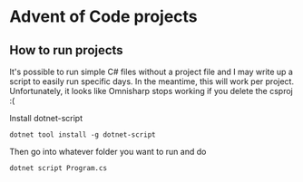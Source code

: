 # Advent of Code projects


## How to run projects

It's possible to run simple C# files without a project file and I may write up a script to easily run specific days. In the meantime, this will work per project. Unfortunately, it looks like Omnisharp stops working if you delete the csproj :(

Install dotnet-script

```
dotnet tool install -g dotnet-script
```

Then go into whatever folder you want to run and do

```
dotnet script Program.cs
```